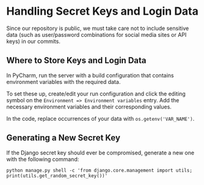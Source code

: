 # Handling Secret Keys and Login Data

Since our repository is public, we must take care not to include sensitive data
(such as user/password combinations for social media sites or API keys)
in our commits.

## Where to Store Keys and Login Data

In PyCharm, run the server with a build configuration that contains environment
variables with the required data.

To set these up, create/edit your run configuration and click the editing symbol
on the `Environment => Environment variables` entry.
Add the necessary environment variables and their corresponding values.

In the code, replace occurrences of your data with `os.getenv('VAR_NAME')`.

## Generating a New Secret Key

If the Django secret key should ever be compromised, generate a new one with the following command:

```
python manage.py shell -c 'from django.core.management import utils; print(utils.get_random_secret_key())'
```
